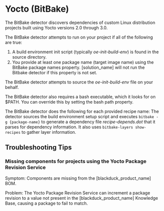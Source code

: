 # Yocto (BitBake)

The BitBake detector discovers dependencies of custom Linux distribution projects built using Yocto versions 2.0 through 3.0.

The BitBake detector attempts to run on your project if all of the following are true:

1. A build environment init script (typically *oe-init-build-env*) is found in the source directory.
2. You provide at least one package name (target image name) using the BitBake package names property. [solution_name] will not run the Bitbake detector if this property is not set.

The BitBake detector attempts to source the *oe-init-build-env* file on your behalf.

The BitBake detector also requires a bash executable, which it looks for on $PATH. You can override this by setting the bash path property.

The BitBake detector does the following for each provided recipe name: The detector sources the build environment setup script and executes
`bitbake -g {package-name}` to generate a dependency file _recipe-depends.dot_ that it parses for dependency information.
It also uses `bitbake-layers show-recipes` to gather layer information.

## Troubleshooting Tips

### Missing components for projects using the Yocto Package Revision Service

Symptom: Components are missing from the [blackduck_product_name] BOM.

Problem: The Yocto Package Revision Service can increment a package revision to a value not present in the [blackduck_product_name] Knowledge Base, causing
a package to fail to match.
